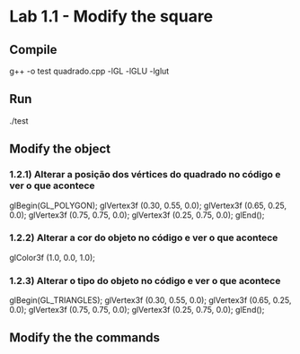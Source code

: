 # Lab 1.1 - Modify the square

## Compile
g++ -o test quadrado.cpp -lGL -lGLU -lglut

## Run
./test

## Modify the object

### 1.2.1) Alterar a posição dos vértices do quadrado no código e ver o que acontece

glBegin(GL_POLYGON);
      glVertex3f (0.30, 0.55, 0.0);
      glVertex3f (0.65, 0.25, 0.0);
      glVertex3f (0.75, 0.75, 0.0);
      glVertex3f (0.25, 0.75, 0.0);
glEnd();

### 1.2.2) Alterar a cor do objeto no código e ver o que acontece

glColor3f (1.0, 0.0, 1.0);

### 1.2.3) Alterar o tipo do objeto no código e ver o que acontece

glBegin(GL_TRIANGLES);
      glVertex3f (0.30, 0.55, 0.0);
      glVertex3f (0.65, 0.25, 0.0);
      glVertex3f (0.75, 0.75, 0.0);
      glVertex3f (0.25, 0.75, 0.0);
glEnd();

## Modify the the commands


